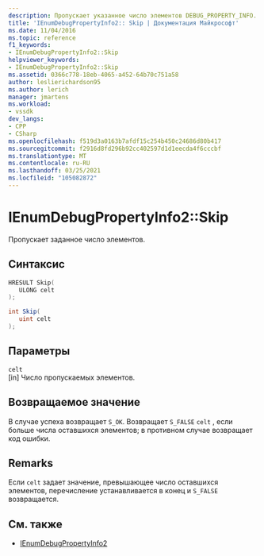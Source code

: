 ```yaml
---
description: Пропускает указанное число элементов DEBUG_PROPERTY_INFO.
title: 'IEnumDebugPropertyInfo2:: Skip | Документация Майкрософт'
ms.date: 11/04/2016
ms.topic: reference
f1_keywords:
- IEnumDebugPropertyInfo2::Skip
helpviewer_keywords:
- IEnumDebugPropertyInfo2::Skip
ms.assetid: 0366c778-18eb-4065-a452-64b70c751a58
author: leslierichardson95
ms.author: lerich
manager: jmartens
ms.workload:
- vssdk
dev_langs:
- CPP
- CSharp
ms.openlocfilehash: f519d3a0163b7afdf15c254b450c24686d80b417
ms.sourcegitcommit: f2916d8fd296b92cc402597d1d1eecda4f6cccbf
ms.translationtype: MT
ms.contentlocale: ru-RU
ms.lasthandoff: 03/25/2021
ms.locfileid: "105082872"
---
```

# <a name="ienumdebugpropertyinfo2skip"></a>IEnumDebugPropertyInfo2::Skip
Пропускает заданное число элементов.

## <a name="syntax"></a>Синтаксис

```cpp
HRESULT Skip(
   ULONG celt
);
```

```csharp
int Skip(
   uint celt
);
```

## <a name="parameters"></a>Параметры
`celt`\
[in] Число пропускаемых элементов.

## <a name="return-value"></a>Возвращаемое значение
 В случае успеха возвращает `S_OK`. Возвращает `S_FALSE` `celt` , если больше числа оставшихся элементов; в противном случае возвращает код ошибки.

## <a name="remarks"></a>Remarks
 Если `celt` задает значение, превышающее число оставшихся элементов, перечисление устанавливается в конец и `S_FALSE` возвращается.

## <a name="see-also"></a>См. также
- [IEnumDebugPropertyInfo2](../../../extensibility/debugger/reference/ienumdebugpropertyinfo2.md)
